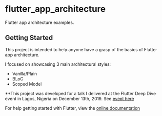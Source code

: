 # flutter_app_architecture

Flutter app architecture examples.

## Getting Started

This project is intended to help anyone have a grasp of the basics of Flutter app architecture.

I focused on showcasing 3 main architectural styles:

- Vanilla/Plain
- BLoC
- Scoped Model

**This project was developed for a talk I delivered at the Flutter Deep Dive event in Lagos, Nigeria on December 13th, 2019. See [event here](https://twitter.com/LekanBaruwa/status/1205400146168754177?s=20)

For help getting started with Flutter, view the
[online documentation](https://flutter.dev/docs)

